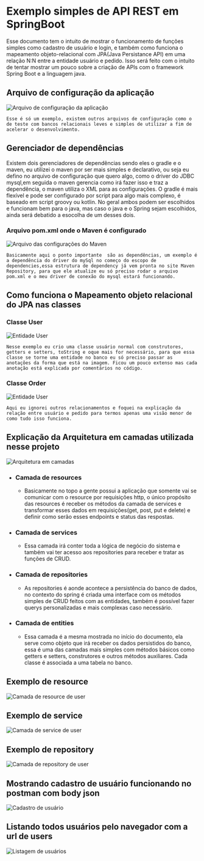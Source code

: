 # Exemplo simples de API REST em SpringBoot

Esse documento tem o intuito de mostrar o funcionamento de funções simples como cadastro de usuário e login, e também como funciona o mapeamento objeto-relacional com JPA(Java Persistance API) em uma  relação N:N entre a entidade usuário e pedido. Isso será feito com o intuito de tentar mostrar um pouco sobre a criação de APIs com o framework Spring Boot e a linguagem java.

## Arquivo de configuração da aplicação
<img src="readme_images/arquivo_config.png" alt="Arquivo de configuração da aplicação">
 
    Esse é só um exemplo, existem outros arquivos de configuração como o de teste com bancos relacionais leves e simples de utilizar a fim de acelerar o desenvolvimento. 
    
## Gerenciador de dependências 

Existem dois gerenciadores de dependências sendo eles o gradle e o maven, eu utilizei o maven por ser mais simples e declarativo, ou seja eu defino no arquivo de configuração que quero algo, como o driver do JDBC mysql,em seguida o maven gerencia como irá fazer isso e traz a dependência, o maven utiliza o XML para as configurações. O gradle é mais flexível e pode ser configurado por script para algo mais complexo, é baseado em script groovy ou kotlin. No geral ambos podem ser escolhidos e funcionam bem para o java, mas caso o java e o Spring sejam escolhidos, ainda será debatido a esocolha de um desses dois.

### Arquivo pom.xml onde o Maven é configurado
<img src="readme_images/pom_maven.png" alt="Arquivo das configurações do Maven">

    Basicamente aqui o ponto importante  são as dependências, um exemplo é a dependência do driver do mySql no começo do escopo de dependencies,essa estrutura de dependency já vem pronta no site Maven Repository, para que ele atualize eu só preciso rodar o arquivo pom.xml e o meu driver de conexão do mysql estará funcionando.

## Como funciona o Mapeamento objeto relacional do JPA nas classes
### Classe User
<img src="readme_images/user_entity.png" alt="Entidade User">

    Nesse exemplo eu crio uma classe usuário normal com construtores, getters e setters, toString e oque mais for necessário, para que essa classe se torne uma entidade no banco eu só preciso passar as anotações da forma que está na imagem. Ficou um pouco extenso mas cada anotação está explicada por comentários no código.

### Classe Order
<img src="readme_images/order.png" alt="Entidade User">
    
    Aqui eu ignorei outros relacionamentos e foquei na explicação da relação entre usuário e pedido para termos apenas uma visão menor de como tudo isso funciona.

## Explicação da Arquitetura em camadas utilizada nesse projeto
<img src="readme_images/arquitetura.png" alt="Arquitetura em camadas">

- ### Camada de resources
    - Basicamente no topo a gente possui a aplicação que somente vai se comunicar com o resource por requisições http, o único propósito das resources é receber os métodos da camada de services e  transformar esses dados em requisições(get, post, put e delete) e definir como serão esses endpoints e status das respostas.
- ### Camada de services
    - Essa camada irá conter toda a lógica de negócio do sistema e também vai ter acesso aos repositories para receber e tratar as funções de CRUD.
- ### Camada de repositories
    - As repositories é aonde acontece a persistência do banco de dados, no contexto do spring é criada uma interface com os métodos simples de CRUD feitos com as entidades, também é possível fazer querys personalizadas e mais complexas caso necessário.
- ### Camada de entities
    - Essa camada é a mesma mostrada no início do documento, ela serve como objeto que irá receber os dados persistidos do banco, essa é uma das camadas mais simples com métodos básicos como getters e setters, construtores e outros métodos auxiliares. Cada classe é associada a uma tabela no banco.

## Exemplo de resource
<img src="readme_images/user_resource.png" alt="Camada de resource de user">

## Exemplo de service
<img src="readme_images/user_service.png" alt="Camada de service de user">

## Exemplo de repository
<img src="readme_images/user_repository.png" alt="Camada de repository de user">

## Mostrando cadastro de usuário funcionando no postman com body json
<img src="readme_images/cadastro.png" alt="Cadastro de usuário">

## Listando todos usuários pelo navegador com a url de users
<img src="readme_images/listagem.png" alt="Listagem de usuários">